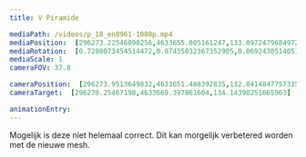 ```yaml
---
title: V Piramide

mediaPath: /videos/p_18_en8961-1080p.mp4
mediaPosition:  [296273.22546890256,4633655.005161247,133.0972479684972]
mediaRotation:  [0.7280073454514472,0.07435032367352905,0.06924305140510044,0.6779990664967683]
mediaScale: 1
cameraFOV: 37.8

cameraPosition:  [296273.9513649832,4633651.488392835,132.8414847757335]
cameraTarget:  [296270.25467198,4633669.397861604,134.14398251665963]

animationEntry: 
---
```

Mogelijk is deze niet helemaal correct. Dit kan morgelijk verbetered worden met de nieuwe mesh.